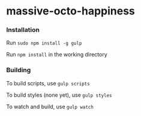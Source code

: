 massive-octo-happiness
======================

### Installation 

Run `sudo npm install -g gulp`

Run `npm install` in the working directory


### Building

To build scripts, use `gulp scripts`

To build styles (none yet), use `gulp styles`

To watch and build, use `gulp watch`
